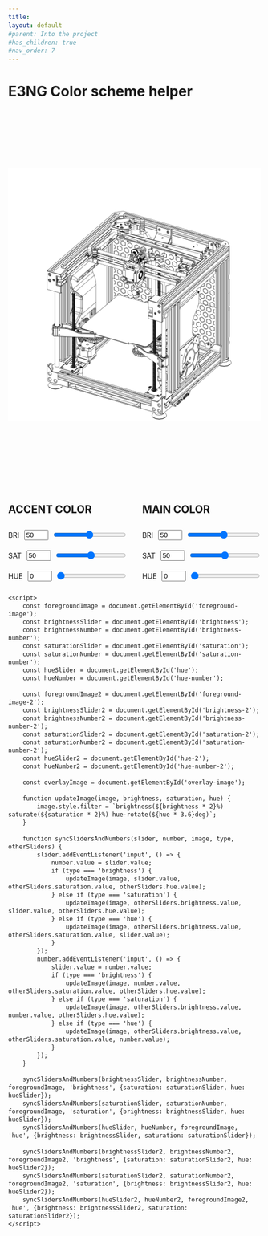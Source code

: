 ```yaml
---
title: 
layout: default
#parent: Into the project
#has_children: true
#nav_order: 7
---
```

<html lang="cs">
<head>
    <meta charset="UTF-8">
    <meta name="viewport" content="width=device-width, initial-scale=1.0">
    <title>E3NG Color scheme helper</title>
    <style>
        body {
            /*display: flex;
            flex-direction: column;*/
            align-items: center;
            justify-content: center;
            height: 100vh;
            margin: 0;
        }
        .container {
            position: relative;
            width: 100%; /* Nastavení pevné šířky */
            height: 736px; /* Nastavení pevné výšky */
        }
        .background-image, .foreground-image, .foreground-image-2, .overlay-image {
            position: absolute;
            top: 0;
            left: 0;
            width: 100%;
            height: 100%;
            object-fit: contain; /* Zachování poměru stran */
        }
        .background-image {
            z-index: 1;
        }
        .foreground-image {
            z-index: 2;
        }
        .foreground-image-2 {
            z-index: 3;
        }
        .overlay-image {
            z-index: 4; /* Nový obrázek překrývající ostatní */
        }
        .slider-container {
            margin: 10px 0;
            display: flex;
            align-items: center;
        }
        .slider {
            width: 100%;
            margin-left: 10px;
        }
        .number-input {
            width: 40px;
            margin-left: 10px;
        }
        .sliders-group {
            display: flex;
            justify-content: space-between;
            width: 100%;
            margin-top: 20px; /* Přidání mezery mezi obrázkem a posuvníky */
        }
        .sliders-column {
            display: flex;
            flex-direction: column;
            align-items: right;
            width: 47%; /* Zmenšení šířky sloupců */
        }
    </style>
</head>
<body>
    <h1>E3NG Color scheme helper</h1>
    <div class="container">
        <img class="background-image" src="background-image.png" alt="Pozadí" onerror="alert('Background image was not found.')">
        <img class="foreground-image" id="foreground-image" src="foreground-image.png" alt="Květináč 1" onerror="alert('Accent color image was not found.')">
        <img class="foreground-image-2" id="foreground-image-2" src="foreground-image-2.png" alt="Květináč 2" onerror="alert('Main color image was not found.')">
        <img class="overlay-image" id="overlay-image" src="overlay-image.png" alt="Překrývající obrázek" onerror="alert('Overlay image was not found.')">
    </div>
    <div class="sliders-group">
        <div class="sliders-column">
            <h2>ACCENT COLOR</h2>
            <div class="slider-container">
                <label for="brightness">BRI</label>
                <input type="number" id="brightness-number" class="number-input" min="0" max="100" value="50">
                <input type="range" id="brightness" class="slider" min="0" max="100" value="50">
            </div>
            <div class="slider-container">
                <label for="saturation">SAT</label>
                <input type="number" id="saturation-number" class="number-input" min="0" max="100" value="50">
                <input type="range" id="saturation" class="slider" min="0" max="100" value="50">
            </div>
            <div class="slider-container">
                <label for="hue">HUE</label>
                <input type="number" id="hue-number" class="number-input" min="0" max="100" value="0">
                <input type="range" id="hue" class="slider" min="0" max="100" value="0">
            </div>
        </div>
        <div class="sliders-column">
            <h2>MAIN COLOR</h2>
            <div class="slider-container">
                <label for="brightness-2">BRI</label>
                <input type="number" id="brightness-number-2" class="number-input" min="0" max="100" value="50">
                <input type="range" id="brightness-2" class="slider" min="0" max="100" value="50">
            </div>
            <div class="slider-container">
                <label for="saturation-2">SAT</label>
                <input type="number" id="saturation-number-2" class="number-input" min="0" max="100" value="50">
                <input type="range" id="saturation-2" class="slider" min="0" max="100" value="50">
            </div>
            <div class="slider-container">
                <label for="hue-2">HUE</label>
                <input type="number" id="hue-number-2" class="number-input" min="0" max="100" value="0">
                <input type="range" id="hue-2" class="slider" min="0" max="100" value="0">
            </div>
        </div>
    </div>

    <script>
        const foregroundImage = document.getElementById('foreground-image');
        const brightnessSlider = document.getElementById('brightness');
        const brightnessNumber = document.getElementById('brightness-number');
        const saturationSlider = document.getElementById('saturation');
        const saturationNumber = document.getElementById('saturation-number');
        const hueSlider = document.getElementById('hue');
        const hueNumber = document.getElementById('hue-number');

        const foregroundImage2 = document.getElementById('foreground-image-2');
        const brightnessSlider2 = document.getElementById('brightness-2');
        const brightnessNumber2 = document.getElementById('brightness-number-2');
        const saturationSlider2 = document.getElementById('saturation-2');
        const saturationNumber2 = document.getElementById('saturation-number-2');
        const hueSlider2 = document.getElementById('hue-2');
        const hueNumber2 = document.getElementById('hue-number-2');

        const overlayImage = document.getElementById('overlay-image');

        function updateImage(image, brightness, saturation, hue) {
            image.style.filter = `brightness(${brightness * 2}%) saturate(${saturation * 2}%) hue-rotate(${hue * 3.6}deg)`;
        }

        function syncSlidersAndNumbers(slider, number, image, type, otherSliders) {
            slider.addEventListener('input', () => {
                number.value = slider.value;
                if (type === 'brightness') {
                    updateImage(image, slider.value, otherSliders.saturation.value, otherSliders.hue.value);
                } else if (type === 'saturation') {
                    updateImage(image, otherSliders.brightness.value, slider.value, otherSliders.hue.value);
                } else if (type === 'hue') {
                    updateImage(image, otherSliders.brightness.value, otherSliders.saturation.value, slider.value);
                }
            });
            number.addEventListener('input', () => {
                slider.value = number.value;
                if (type === 'brightness') {
                    updateImage(image, number.value, otherSliders.saturation.value, otherSliders.hue.value);
                } else if (type === 'saturation') {
                    updateImage(image, otherSliders.brightness.value, number.value, otherSliders.hue.value);
                } else if (type === 'hue') {
                    updateImage(image, otherSliders.brightness.value, otherSliders.saturation.value, number.value);
                }
            });
        }

        syncSlidersAndNumbers(brightnessSlider, brightnessNumber, foregroundImage, 'brightness', {saturation: saturationSlider, hue: hueSlider});
        syncSlidersAndNumbers(saturationSlider, saturationNumber, foregroundImage, 'saturation', {brightness: brightnessSlider, hue: hueSlider});
        syncSlidersAndNumbers(hueSlider, hueNumber, foregroundImage, 'hue', {brightness: brightnessSlider, saturation: saturationSlider});

        syncSlidersAndNumbers(brightnessSlider2, brightnessNumber2, foregroundImage2, 'brightness', {saturation: saturationSlider2, hue: hueSlider2});
        syncSlidersAndNumbers(saturationSlider2, saturationNumber2, foregroundImage2, 'saturation', {brightness: brightnessSlider2, hue: hueSlider2});
        syncSlidersAndNumbers(hueSlider2, hueNumber2, foregroundImage2, 'hue', {brightness: brightnessSlider2, saturation: saturationSlider2});
    </script>
</body>
</html>
